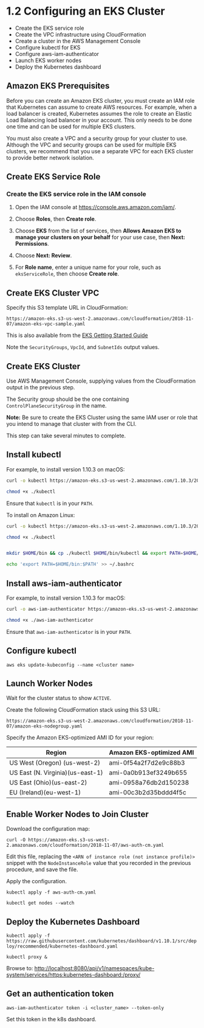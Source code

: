 # 1.2 Configuring an EKS Cluster

- Create the EKS service role
- Create the VPC infrastructure using CloudFormation
- Create a cluster in the AWS Management Console
- Configure kubectl for EKS
- Configure aws-iam-authenticator
- Launch EKS worker nodes
- Deploy the Kubernetes dashboard

## Amazon EKS Prerequisites

Before you can create an Amazon EKS cluster, you must create an IAM role that Kubernetes can assume to create AWS resources. For example, when a load balancer is created, Kubernetes assumes the role to create an Elastic Load Balancing load balancer in your account. This only needs to be done one time and can be used for multiple EKS clusters.

You must also create a VPC and a security group for your cluster to use. Although the VPC and security groups can be used for multiple EKS clusters, we recommend that you use a separate VPC for each EKS cluster to provide better network isolation.

## Create EKS Service Role

### Create the EKS service role in the IAM console

1. Open the IAM console at [https://console\.aws\.amazon\.com/iam/](https://console.aws.amazon.com/iam/)\.

1. Choose **Roles**, then **Create role**\.

1. Choose **EKS** from the list of services, then **Allows Amazon EKS to manage your clusters on your behalf** for your use case, then **Next: Permissions**\.

1. Choose **Next: Review**\.

1. For **Role name**, enter a unique name for your role, such as `eksServiceRole`, then choose **Create role**\.

## Create EKS Cluster VPC

Specify this S3 template URL in CloudFormation:

`https://amazon-eks.s3-us-west-2.amazonaws.com/cloudformation/2018-11-07/amazon-eks-vpc-sample.yaml`

This is also available from the [EKS Getting Started Guide](https://docs.aws.amazon.com/eks/latest/userguide/getting-started.html#vpc-create)

Note the `SecurityGroups`, `VpcId`, and `SubnetIds` output values.

## Create EKS Cluster

Use AWS Management Console, supplying values from the CloudFormation output in the previous step.

The Security group should be the one containing `ControlPlaneSecurityGroup` in the name.

**Note:** Be sure to create the EKS Cluster using the same IAM user or role that you intend to manage that cluster with from the CLI.

This step can take several minutes to complete.

## Install kubectl

For example, to install version 1.10.3 on macOS:

```sh
curl -o kubectl https://amazon-eks.s3-us-west-2.amazonaws.com/1.10.3/2018-07-26/bin/darwin/amd64/kubectl

chmod +x ./kubectl
```

Ensure that `kubectl` is in your `PATH`.

To install on Amazon Linux:

```bash
curl -o kubectl https://amazon-eks.s3-us-west-2.amazonaws.com/1.10.3/2018-07-26/bin/linux/amd64/kubectl

chmod +x ./kubectl


mkdir $HOME/bin && cp ./kubectl $HOME/bin/kubectl && export PATH=$HOME/bin:$PATH

echo 'export PATH=$HOME/bin:$PATH' >> ~/.bashrc
```

## Install aws-iam-authenticator

For example, to install version 1.10.3 for macOS:

```sh
curl -o aws-iam-authenticator https://amazon-eks.s3-us-west-2.amazonaws.com/1.10.3/2018-07-26/bin/darwin/amd64/aws-iam-authenticator

chmod +x ./aws-iam-authenticator
```

Ensure that `aws-iam-authenticator` is in your `PATH`.

## Configure kubectl

`aws eks update-kubeconfig --name <cluster name>`

## Launch Worker Nodes

Wait for the cluster status to show `ACTIVE`.

Create the following CloudFormation stack using this S3 URL:

`https://amazon-eks.s3-us-west-2.amazonaws.com/cloudformation/2018-11-07/amazon-eks-nodegroup.yaml`

Specify the Amazon EKS-optimized AMI ID for your region:

|Region|Amazon EKS-optimized AMI|
|------|------------------------|
|US West (Oregon) (us-west-2)|ami-0f54a2f7d2e9c88b3|
|US East (N. Virginia)(us-east-1)|ami-0a0b913ef3249b655|
|US East (Ohio)(us-east-2)|ami-0958a76db2d150238|
|EU (Ireland)(eu-west-1)|ami-00c3b2d35bddd4f5c|

## Enable Worker Nodes to Join Cluster

Download the configuration map:

`curl -O https://amazon-eks.s3-us-west-2.amazonaws.com/cloudformation/2018-11-07/aws-auth-cm.yaml`

Edit this file, replacing the `<ARN of instance role (not instance profile)> ` snippet with the `NodeInstanceRole` value that you recorded in the previous procedure, and save the file.

Apply the configuration.

`kubectl apply -f aws-auth-cm.yaml`

`kubectl get nodes --watch`

## Deploy the Kubernetes Dashboard

`kubectl apply -f https://raw.githubusercontent.com/kubernetes/dashboard/v1.10.1/src/deploy/recommended/kubernetes-dashboard.yaml`

`kubectl proxy &`

Browse to: <http://localhost:8080/api/v1/namespaces/kube-system/services/https:kubernetes-dashboard:/proxy/>

## Get an authentication token

`aws-iam-authenticator token -i <cluster_name> --token-only`

Set this token in the k8s dashboard.
